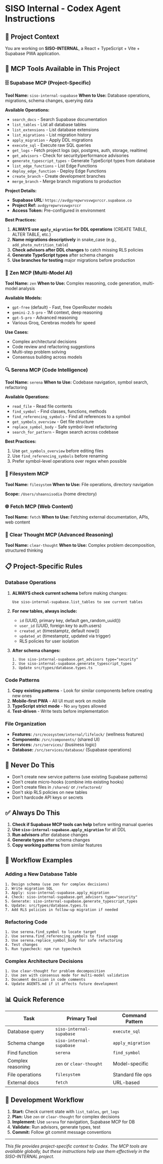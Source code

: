 # SISO Internal - Codex Agent Instructions

## 🎯 Project Context
You are working on **SISO-INTERNAL**, a React + TypeScript + Vite + Supabase PWA application.

## 🔧 MCP Tools Available in This Project

### 🗄️ **Supabase MCP (Project-Specific)**
**Tool Name:** `siso-internal-supabase`
**When to Use:** Database operations, migrations, schema changes, querying data

**Available Operations:**
- `search_docs` - Search Supabase documentation
- `list_tables` - List all database tables
- `list_extensions` - List database extensions
- `list_migrations` - List migration history
- `apply_migration` - Apply DDL migrations
- `execute_sql` - Execute raw SQL queries
- `get_logs` - Fetch project logs (api, postgres, auth, storage, realtime)
- `get_advisors` - Check for security/performance advisories
- `generate_typescript_types` - Generate TypeScript types from database
- `list_edge_functions` - List Edge Functions
- `deploy_edge_function` - Deploy Edge Functions
- `create_branch` - Create development branches
- `merge_branch` - Merge branch migrations to production

**Project Details:**
- **Supabase URL:** `https://avdgyrepwrvsvwgxrccr.supabase.co`
- **Project Ref:** `avdgyrepwrvsvwgxrccr`
- **Access Token:** Pre-configured in environment

**Best Practices:**
1. **ALWAYS use `apply_migration` for DDL operations** (CREATE TABLE, ALTER TABLE, etc.)
2. **Name migrations descriptively** in snake_case (e.g., `add_photo_nutrition_table`)
3. **Check advisors after DDL changes** to catch missing RLS policies
4. **Generate TypeScript types** after schema changes
5. **Use branches for testing** major migrations before production

### 🧠 **Zen MCP (Multi-Model AI)**
**Tool Name:** `zen`
**When to Use:** Complex reasoning, code generation, multi-model analysis

**Available Models:**
- `gpt-free` (default) - Fast, free OpenRouter models
- `gemini-2.5-pro` - 1M context, deep reasoning
- `gpt-5-pro` - Advanced reasoning
- Various Groq, Cerebras models for speed

**Use Cases:**
- Complex architectural decisions
- Code review and refactoring suggestions
- Multi-step problem solving
- Consensus building across models

### 🔍 **Serena MCP (Code Intelligence)**
**Tool Name:** `serena`
**When to Use:** Codebase navigation, symbol search, refactoring

**Available Operations:**
- `read_file` - Read file contents
- `find_symbol` - Find classes, functions, methods
- `find_referencing_symbols` - Find all references to a symbol
- `get_symbols_overview` - Get file structure
- `replace_symbol_body` - Safe symbol-level refactoring
- `search_for_pattern` - Regex search across codebase

**Best Practices:**
1. Use `get_symbols_overview` before editing files
2. Use `find_referencing_symbols` before renaming
3. Prefer symbol-level operations over regex when possible

### 📁 **Filesystem MCP**
**Tool Name:** `filesystem`
**When to Use:** File operations, directory navigation

**Scope:** `/Users/shaansisodia` (home directory)

### 🌐 **Fetch MCP (Web Content)**
**Tool Name:** `fetch`
**When to Use:** Fetching external documentation, APIs, web content

### 🧩 **Clear Thought MCP (Advanced Reasoning)**
**Tool Name:** `clear-thought`
**When to Use:** Complex problem decomposition, structured thinking

## 📋 Project-Specific Rules

### Database Operations
1. **ALWAYS check current schema** before making changes:
   ```
   Use siso-internal-supabase.list_tables to see current tables
   ```

2. **For new tables, always include:**
   - `id` (UUID, primary key, default gen_random_uuid())
   - `user_id` (UUID, foreign key to auth.users)
   - `created_at` (timestamptz, default now())
   - `updated_at` (timestamptz, updated via trigger)
   - RLS policies for user isolation

3. **After schema changes:**
   ```
   1. Use siso-internal-supabase.get_advisors type="security"
   2. Use siso-internal-supabase.generate_typescript_types
   3. Update src/types/database.types.ts
   ```

### Code Patterns
1. **Copy existing patterns** - Look for similar components before creating new ones
2. **Mobile-first PWA** - All UI must work on mobile
3. **TypeScript strict mode** - No `any` types allowed
4. **Test-driven** - Write tests before implementation

### File Organization
- **Features:** `/src/ecosystem/internal/lifelock/` (wellness features)
- **Components:** `/src/components/` (shared UI)
- **Services:** `/src/services/` (business logic)
- **Database:** `/src/services/database/` (Supabase operations)

## 🚫 Never Do This
- Don't create new service patterns (use existing Supabase patterns)
- Don't create micro-hooks (combine into existing hooks)
- Don't create files in `/shared/` or `/refactored/`
- Don't skip RLS policies on new tables
- Don't hardcode API keys or secrets

## ✅ Always Do This
1. **Check if Supabase MCP tools can help** before writing manual queries
2. **Use `siso-internal-supabase.apply_migration`** for all DDL
3. **Run advisors** after database changes
4. **Generate types** after schema changes
5. **Copy working patterns** from similar features

## 🎯 Workflow Examples

### Adding a New Database Table
```
1. Design schema (use zen for complex decisions)
2. Write migration SQL
3. Apply: siso-internal-supabase.apply_migration
4. Check: siso-internal-supabase.get_advisors type="security"
5. Generate: siso-internal-supabase.generate_typescript_types
6. Update: src/types/database.types.ts
7. Add RLS policies in follow-up migration if needed
```

### Refactoring Code
```
1. Use serena.find_symbol to locate target
2. Use serena.find_referencing_symbols to find usage
3. Use serena.replace_symbol_body for safe refactoring
4. Test changes
5. Run typecheck: npm run typecheck
```

### Complex Architecture Decisions
```
1. Use clear-thought for problem decomposition
2. Use zen with consensus mode for multi-model validation
3. Document decision in code comments
4. Update AGENTS.md if it affects future development
```

## 📊 Quick Reference

| Task | Primary Tool | Command Pattern |
|------|-------------|-----------------|
| Database query | `siso-internal-supabase` | `execute_sql` |
| Schema change | `siso-internal-supabase` | `apply_migration` |
| Find function | `serena` | `find_symbol` |
| Complex reasoning | `zen` or `clear-thought` | Model-specific |
| File operations | `filesystem` | Standard file ops |
| External docs | `fetch` | URL-based |

## 🔄 Development Workflow

1. **Start:** Check current state with `list_tables`, `get_logs`
2. **Plan:** Use `zen` or `clear-thought` for complex decisions
3. **Implement:** Use `serena` for navigation, Supabase MCP for DB
4. **Validate:** Run advisors, generate types, test
5. **Commit:** Follow git commit message conventions

---

*This file provides project-specific context to Codex. The MCP tools are available globally, but these instructions help use them effectively in the SISO-INTERNAL project.*
